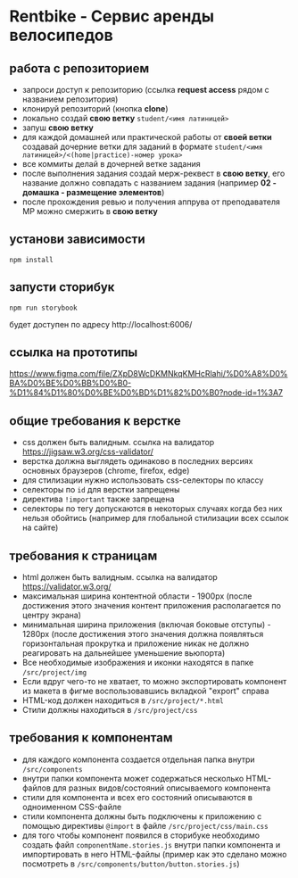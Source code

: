 # Rentbike - Сервис аренды велосипедов

## работа с репозиторием
- запроси доступ к репозиторию (ссылка **request access** рядом с названием репозитория)
- клонируй репозиторий (кнопка **clone**)
- локально создай **свою ветку** `student/<имя латиницей>`
- запуш **свою ветку**
- для каждой домашней или практической работы от **своей ветки** создавай дочерние ветки для заданий в формате `student/<имя латиницей>/<(home|practice)-номер урока>`
- все коммиты делай в дочерней ветке задания
- после выполнения задания создай мерж-реквест в **свою ветку**, его название должно совпадать с названием задания (например **02 - домашка - размещение элементов**)
- после прохождения ревью и получения аппрува от преподавателя МР можно смержить в **свою ветку**

## установи зависимости

```npm install```

## запусти сторибук

```npm run storybook```

будет доступен по адресу http://localhost:6006/

## ссылка на прототипы

https://www.figma.com/file/ZXpD8WcDKMNkqKMHcRlahi/%D0%A8%D0%BA%D0%BE%D0%BB%D0%B0-%D1%84%D1%80%D0%BE%D0%BD%D1%82%D0%B0?node-id=1%3A7

## общие требования к верстке
- css должен быть валидным. ссылка на валидатор https://jigsaw.w3.org/css-validator/
- верстка должна выглядеть одинаково в последних версиях основных браузеров (chrome, firefox, edge)
- для стилизации нужно использовать css-cелекторы по классу
- селекторы по `id` для верстки запрещены
- директива `!important` также запрещена
- селекторы по тегу допускаются в некоторых случаях когда без них нельзя обойтись (например для глобальной стилизации всех ссылок на сайте)

## требования к страницам
- html должен быть валидным. ссылка на валидатор https://validator.w3.org/
- максимальная ширина контентной области - 1900px (после достижения этого значения контент приложения располагается по центру экрана)
- минимальная ширина приложения (включая боковые отступы) - 1280px (после достижения этого значения должна появляться горизонтальная прокрутка и приложение никак не должно реагировать на дальнейшее уменьшение вьюпорта)
- Все необходимые изображения и иконки находятся в папке `/src/project/img`
- Если вдруг чего-то не хватает, то можно экспортировать компонент из макета в фигме воспользовавшись вкладкой "export" справа
- HTML-код должен находиться в  `/src/project/*.html`
- Стили должны находиться в `/src/project/css`

## требования к компонентам
- для каждого компонента создается отдельная папка внутри `/src/components`
- внутри папки компонента может содержаться несколько HTML-файлов для разных видов/состояний описываемого компонента
- стили для компонента и всех его состояний описываются в одноименном CSS-файле
- стили компонента должны быть подключены к приложению с помощью директивы `@import` в файле `/src/project/css/main.css`
- для того чтобы компонент появился в сторибуке необходимо создать файл `componentName.stories.js` внутри папки компонента и импортировать в него HTML-файлы (пример как это сделано можно посмотреть в `/src/components/button/button.stories.js`)
